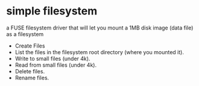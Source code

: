 # simple filesystem
a FUSE filesystem driver that will let you mount a 1MB disk image (data file) as a filesystem

- Create Files
- List the files in the filesystem root directory (where you mounted it).
- Write to small files (under 4k).
- Read from small files (under 4k).
- Delete files.
- Rename files.

